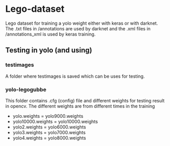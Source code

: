# Lego-dataset
Lego dataset for training a yolo weight either with keras or with darknet.
The .txt files in /annotations are used by darknet and the .xml files in /annotations_xml is used by keras training.

## Testing in yolo (and using)
### testimages
A folder where testimages is saved which can be uses for testing.

### yolo-legogubbe
This folder contains .cfg (config) file and different weights for testing result in opencv. The different weights are from different times in the training

- yolo.weights = yolo9000.weights
- yolo10000.weights = yolo10000.weights
- yolo2.weights = yolo6000.weights
- yolo3.weights = yolo7000.weights
- yolo4.weights = yolo8000.weights
